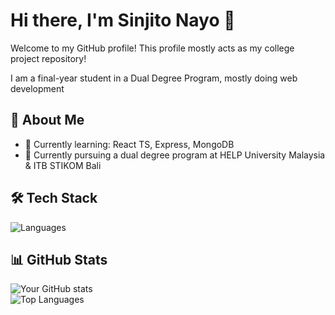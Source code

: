 # Hi there, I'm Sinjito Nayo 👋

Welcome to my GitHub profile! This profile mostly acts as my college project repository!

I am a final-year student in a Dual Degree Program, mostly doing web development

## 🚀 About Me
- 🌱 Currently learning: React TS, Express, MongoDB
- 💼 Currently pursuing a dual degree program at HELP University Malaysia & ITB STIKOM Bali

## 🛠️ Tech Stack
![Languages](https://skillicons.dev/icons?i=nodejs,ts,react,angular,html,css,tailwindcss,django,express,python,svelte,mongo,mysql,sqlite,git&theme=dark)

## 📊 GitHub Stats
![Your GitHub stats](https://github-readme-stats.vercel.app/api?username=sinjitonayo&show_icons=true&theme=radical)  
![Top Languages](https://github-readme-stats.vercel.app/api/top-langs/?username=sinjitonayo&layout=compact&theme=radical)  
